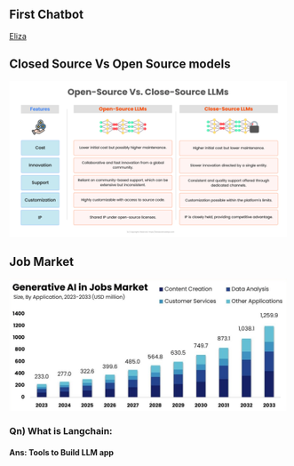 ## First Chatbot
[Eliza](https://psych.fullerton.edu/mbirnbaum/psych101/eliza.htm)

##  Closed Source Vs Open Source models
<img src="assets/1. Genesis/open-close.png" width="500" />

## Job Market

<img src="assets/1. Genesis/market.jpg" width="500" />

### Qn) What is Langchain: 
#### Ans: Tools to Build LLM app